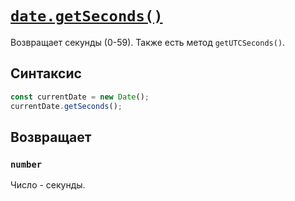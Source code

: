 # [`date.getSeconds()`](../index.md)

Возвращает секунды (0-59). Также есть метод `getUTCSeconds()`.

## Синтаксис

```js
const currentDate = new Date();
currentDate.getSeconds();
```

## Возвращает

### `number`

Число - секунды.

